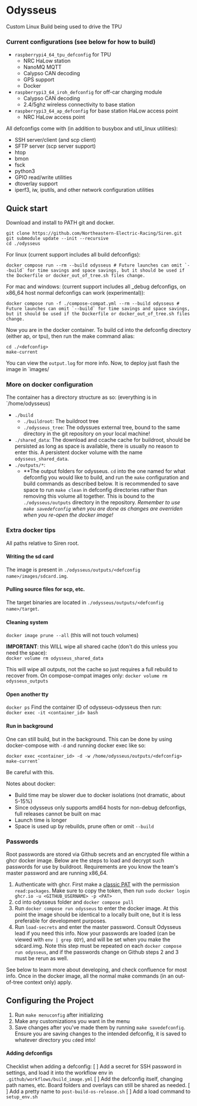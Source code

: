 # Odysseus
Custom Linux Build being used to drive the TPU

### Current configurations (see below for how to build)
- `raspberrypi4_64_tpu_defconfig` for TPU
    - NRC HaLow station
    - NanoMQ MQTT
    - Calypso CAN decoding
    - GPS support
    - Docker
- `raspberrypi3_64_iroh_defconfig` for off-car charging module
    - Calypso CAN decoding
    - 2.4/5ghz wireless connectivity to base station
- `raspberrypi3_64_ap_defconfig` for base station HaLow access point
    - NRC HaLow access point

All defconfigs come with (in addition to busybox and util_linux utilities):

- SSH server/client (and scp client)
- SFTP server (scp server support)
- htop
- bmon
- fsck
- python3
- GPIO read/write utilities
- dtoverlay support
- iperf3, iw, iputils, and other network configuration utilities

## Quick start
Download and install to PATH git and docker.
```
git clone https://github.com/Northeastern-Electric-Racing/Siren.git
git submodule update --init --recursive
cd ./odysseus
```

For linux (current support includes all build defconfigs):
```
docker compose run --rm --build odysseus # Future launches can omit `--build` for time savings and space savings, but it should be used if the Dockerfile or docker_out_of_tree.sh files change.  

```

For mac and windows: (current support includes all _debug defconfigs, on x86_64 host normal defconfigs can work (experimental)):
```
docker compose run -f ./compose-compat.yml --rm --build odysseus # Future launches can omit `--build` for time savings and space savings, but it should be used if the Dockerfile or docker_out_of_tree.sh files change.  
```



Now you are in the docker container.  To build cd into the defconfig directory (either ap, or tpu), then run the make command alias:
```
cd ./<defconfig>
make-current
```
You can view the `output.log` for more info.  Now, to deploy just flash the image in `images/

### More on docker configuration
The container has a directory structure as so:
(everything is in `/home/odysseus)
- `./build`
    - `./buildroot`: The buildroot tree 
    - `./odysseus_tree`: The odyssues external tree, bound to the same directory in the git repository on your local machine!
- `./shared_data`: The download and ccache cache for buildroot, should be persisted as long as space is available, there is usually no reason to enter this. A persistent docker volume with the name   `odysseus_shared_data`.
- `./outputs/*`:
    - **The output folders for odysseus.  `cd` into the one named for what defconfig you would like to build, and run the `make` configuration and build commands as described below.  It is recommended to save space to run `make clean` in defconfig directories rather than removing this volume all together. This is bound to the `./odysseus/outputs` directory in the repository. *Remember to use `make savedefconfig` when you are done as changes are overriden when you re-open the docker image!*

### Extra docker tips
All paths relative to Siren root.

#### Writing the sd card
The image is present in `./odysseus/outputs/<defconfig name>/images/sdcard.img`.

#### Pulling source files for scp, etc.
The target binaries are located in `./odysseus/outputs/<defconfig name>/target`.

#### Cleaning system
`docker image prune --all` (this will not touch volumes)

**IMPORTANT**: this WILL wipe all shared cache (don't do this unless you need the space):  
`docker volume rm odysseus_shared_data`

This will wipe all outputs, not the cache so just requires a full rebuild to recover from.  On compose-compat images only:
`docker volume rm odysseus_outputs`


#### Open another tty
`docker ps`
Find the container ID of odysseus-odysseus then run:  
`docker exec -it <container_id> bash` 

#### Run in background
One can still build, but in the background.  This can be done by using docker-compose with `-d` and running docker exec like so:
```
docker exec <container_id> -d -w /home/odysseus/outputs/<defconfig> make-current`
```
Be careful with this.
    
Notes about docker:
- Build time may be slower due to docker isolations (not dramatic, about 5-15%)
- Since odysseus only supports amd64 hosts for non-debug defconfigs, full releases cannot be built on mac
- Launch time is longer
- Space is used up by rebuilds, prune often or omit `--build`

### Passwords
Root passwords are stored via Github secrets and an encrypted file within a ghcr docker image.  Below are the steps to load and decrypt such passwords for use by buildroot.  Requirements are you know the team's master password and are running x86_64.

1. Authenticate with ghcr.  First make a [classic PAT](https://github.com/settings/tokens/new) with the permission `read:packages`.  Make sure to copy the token, then run `sudo docker login ghcr.io -u <GITHUB_USERNAME> -p <PAT>`
2. cd into odysseus folder and `docker compose pull`
3. Run `docker compose run odysseus` to enter the docker image.  At this point the image should be identical to a locally built one, but it is less preferable for development purposes.
4. Run `load-secrets` and enter the master password.  Consult Odysseus lead if you need this info.  Now your passwords are loaded (can be viewed with `env | grep ODY`), and will be set when you make the sdcard.img.  Note this step must be repeated on each `docker compose run odysseus`, and if the passwords change on Github steps 2 and 3 must be rerun as well.



See below to learn more about developing, and check confluence for most info.  Once in the docker image, all the normal make commands (in an out-of-tree context only) apply.

## Configuring the Project
1. Run ```make menuconfig``` after initializing
2. Make any customizations you want in the menu
3. Save changes after you've made them by running ```make savedefconfig```.  Ensure you are saving changes to the intended defconfig, it is saved to whatever directory you `cd`ed into!

#### Adding defconfigs

Checklist when adding a defconfig:
[ ] Add a secret for SSH password in settings, and load it into the workflow env in `.github/workflows/build_image.yml`
[ ] Add the defconfig itself, changing path names, etc.  Board folders and overlays can still be shared as needed.
[ ] Add a pretty name to `post-build-os-release.sh`
[ ] Add a load command to `setup_env.sh`

<!--
## Build locally
1. Install `git-lfs` (for nanomq submodules)
2. Install all buildroot dependencies, including:
    - [All mandatory packages](https://buildroot.org/downloads/manual/manual.html#requirement) (most preinstalled on a normal linux system)
    - python3
    - libxcrypt or glibc with libcrypt enabled (libcrypt-dev in ubuntu/focal or debian bullseye).  If you encounter the error below in the `Finalizing target directory` phase, you may need to install a legacy version of libxcrypt that supports sha-256.  If the package fails at `crypt.h not found`, you need to install at least one of the above packages.
    ```
    /usr/bin/sed -i -e s,^root:[^:]*:,root:"`/home/jack/Projects/NER/buildroot/Siren/odysseus/buildroot/output/host/bin/mkpasswd -m "sha-256" "password"`":, /home/jack/Projects/NER/buildroot/Siren/odysseus/buildroot/output/target/etc/shadow
    crypt failed
    ```
    - ncurses5 (or 6) (for menuconfig)
    - Git, rsync
    - graphviz, python-matplotlib, and dotx for graph creation (optional)

    
### Initializing the Project
1. Run ```git submodule update --init``` to clone the buildroot repo locally
2. Optional: Edit `./Siren/odysseus/odysseus_tree/configs/raspberrypi4_64_tpu_defconfig` and `./Siren/odysseus/odysseus_tree/configs/raspberrypi4_64_tpu_defconfig`; in both files change `BR2_CCACHE_DIR=` to a directory prepared to hold around ~5G of data.
3. ```cd``` into the ```Siren/odysseus/buildroot``` directory
4. Run ```make BR2_EXTERNAL=../odysseus_tree <config>``` supplanting `<config>` with either `raspberrypi4_64_tpu_defconfig` for TPU deployment or `raspberrypi3_64_ap_defconfig` for the base station access point deployment.
5. All future config loads can omit BR2_EXTERNAL.

### Working with multiple defconfigs simultaneously (default on docker)
Since there are multiple machines this repo deploys to, one can save the build output of multiple defconfigs side-by-side so outputs can be stored easily.  To do this, simply run `make O=my_dir BR2_EXTERNAL=../odysseus_tree <config>` inside the buildroot submodule, where my_dir is a path relative to the buildroot submodule.  Then `cd ./my_dir` and run all make commands from there, and output will be generated into `my_dir`. The `O=` can be omitted as long as your working directory is `my_dir` when running `make`. Make a new directory for each `<config>`, and if you run out of space feel free to `make clean` or delete all the directories (space used about 10 to 22gb).

For example, my system looks like:
- `./buildroot` (each subdir has its own `Makefile`)
    - `./tpu`
    - `./nero`
    - `./ap`
- `./buildroot/dl` (downloads, shared between defconfigs)
- `~/.buildroot-ccache` (shared between defconfigs)
-->
